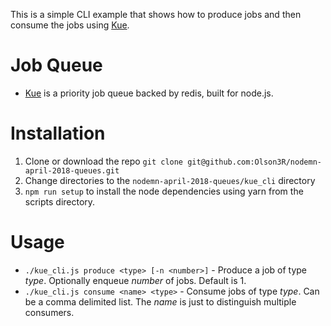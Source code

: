 This is a simple CLI example that shows how to produce jobs and then consume the jobs using [Kue](https://github.com/Automattic/kue).

# Job Queue
- [Kue](https://github.com/Automattic/kue) is a priority job queue backed by redis, built for node.js.

# Installation

1. Clone or download the repo `git clone git@github.com:Olson3R/nodemn-april-2018-queues.git`
1. Change directories to the `nodemn-april-2018-queues/kue_cli` directory
1. `npm run setup` to install the node dependencies using yarn from the scripts directory.

# Usage
- `./kue_cli.js produce <type> [-n <number>]` - Produce a job of type _type_. Optionally enqueue _number_ of jobs. Default is 1.
- `./kue_cli.js consume <name> <type>` - Consume jobs of type _type_. Can be a comma delimited list. The _name_ is just to distinguish multiple consumers.
